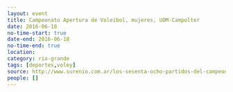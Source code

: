 ```yaml
---
layout: event 
title: Campeonato Apertura de Voleibol, mujeres, UOM-Campolter
date: 2016-06-18
no-time-start: true
date-end: 2016-06-18
no-time-end: true
location: 
category: rio-grande
tags: [deportes,voley]
source: http://www.surenio.com.ar/los-sesenta-ocho-partidos-del-campeonato-apertura-2016/
people: []
---
```

